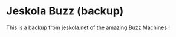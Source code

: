# Jeskola Buzz (backup)

This is a backup from [jeskola.net](http://jeskola.net) of the amazing Buzz Machines !


